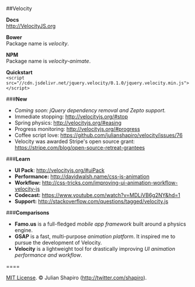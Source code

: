 ##Velocity

**Docs**  
http://VelocityJS.org

**Bower**  
Package name is *velocity*.

**NPM**  
Package name is *velocity-animate*.

**Quickstart**  
`<script src="//cdn.jsdelivr.net/jquery.velocity/0.1.0/jquery.velocity.min.js"></script>`

###**New**

- *Coming soon: jQuery dependency removal and Zepto support.*
- Immediate stopping: http://velocityjs.org/#stop
- Spring physics: http://velocityjs.org/#easing
- Progress monitoring: http://velocityjs.org/#progress
- Coffee script love: https://github.com/julianshapiro/velocity/issues/76
- Velocity was awarded Stripe's open source grant: https://stripe.com/blog/open-source-retreat-grantees

###**Learn**

- **UI Pack**: http://velocityjs.org/#uiPack
- **Performance:** http://davidwalsh.name/css-js-animation
- **Workflow:** http://css-tricks.com/improving-ui-animation-workflow-velocity-js
- **Codecast:** https://www.youtube.com/watch?v=MDLiVB6g2NY&hd=1
- **Support:** http://stackoverflow.com/questions/tagged/velocity.js

###**Comparisons**

- **Famo.us** is a full-fledged *mobile app framework* built around a physics engine.
- **GSAP** is a fast, multi-purpose *animation platform*. It inspired me to pursue the development of Velocity.
- **Velocity** is a lightweight tool for drastically improving *UI animation performance and workflow*.

====

[MIT License](LICENSE). © Julian Shapiro (http://twitter.com/shapiro).

